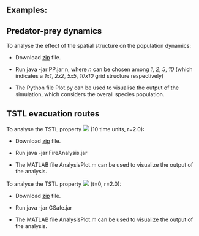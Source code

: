 
## Examples: <br />

## Predator-prey dynamics <br />

To analyse the effect of the spatial structure on the population dynamics:

- Download [zip](https://github.com/LudovicaLV/PredatorPrey/releases/download/V0.1PP/PP.zip) file.

- Run java -jar PP.jar n, where *n* can be chosen among *1*, *2*, *5*, *10* (which indicates a *1x1*, *2x2*, *5x5*, *10x10* grid structure respectively)

- The Python file Plot.py can be used to visualise the output of the simulation, which considers the overall species population.

## TSTL evacuation routes <br />

To analyse the TSTL property **<img src="http://latex.codecogs.com/svg.latex?\psi_{safe}">** (10 time units, r=2.0): 

- Download [zip](https://github.com/LudovicaLV/EvacuationRoutes_Analysis/releases/download/V0.1beta/PsiSafe.zip) file. 

- Run java -jar FireAnalysis.jar 

- The MATLAB file AnalysisPlot.m can be used to visualize the output of the analysis.

To analyse the TSTL property **<img src="http://latex.codecogs.com/svg.latex?\psi_{Gsafe}">** (t=0, r=2.0): 

- Download [zip](https://github.com/LudovicaLV/EvacuationRoutes_Analysis/releases/download/V0.1.1beta/GSafe.zip) file. 

- Run java -jar GSafe.jar 

- The MATLAB file AnalysisPlot.m can be used to visualize the output of the analysis.
